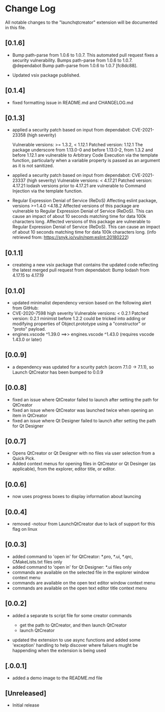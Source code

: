 # Change Log

All notable changes to the "launchqtcreator" extension will be documented in this file.

## [0.1.6]

- Bump path-parse from 1.0.6 to 1.0.7.
  This automated pull request fixes a security vulnerability. Bumps path-parse from 1.0.6 to 1.0.7.
  @dependabot Bump path-parse from 1.0.6 to 1.0.7 [fc8dc88].

- Updated vsix package published.

## [0.1.4]

- fixed formatting issue in README.md and CHANGELOG.md

## [0.1.3]

- applied a security patch based on input
  from dependabot:
  CVE-2021-23358 (high severity)

  Vulnerable versions: >= 1.3.2, < 1.12.1
  Patched version: 1.12.1
  The package underscore from 1.13.0-0 and before 1.13.0-2, from 1.3.2 and 
  before 1.12.1 are vulnerable to Arbitrary Code Execution via the template 
  function, particularly when a variable property is passed as an argument 
  as it is not sanitized.

- applied a security patch based on input from dependabot:
  CVE-2021-23337 (high severity)
  Vulnerable versions: < 4.17.21
  Patched version: 4.17.21
  lodash versions prior to 4.17.21 are vulnerable to Command Injection via the template function.

- Regular Expression Denial of Service (ReDoS) Affecting eslint package, versions >=1.4.0 <4.18.2
  Affected versions of this package are vulnerable to Regular Expression Denial of Service (ReDoS).
  This can cause an impact of about 10 seconds matching time for data 100k characters long.
  Affected versions of this package are vulnerable to Regular Expression Denial of Service (ReDoS).
  This can cause an impact of about 10 seconds matching time for data 100k characters long.
  (info retrieved from: https://snyk.io/vuln/npm:eslint:20180222)

## [0.1.1]

- createing a new vsix package that contains the updated code reflecting the latest merged pull request from dependabot: Bump lodash from 4.17.15 to 4.17.19

## [0.1.0]

- updated minimalist dependency version based on the following alert from GitHub:
- CVE-2020-7598
  high severity
  Vulnerable versions: < 0.2.1
  Patched version: 0.2.1
  minimist before 1.2.2 could be tricked into adding or modifying properties of Object.prototype using a "constructor" or "proto" payload.
- engines.vscode ^1.39.0 ==>> engines.vscode ^1.43.0 (requires vscode 1.43.0 or later)

## [0.0.9]

- a dependency was updated for a scurity patch (acorn 7.1.0 -> 7.1.1), so Launch QtCreator has been bumped to 0.0.9

## [0.0.8]

- fixed an issue where QtCreator failed to launch after setting the path for QtCreator
- fixed an issue where QtCreator was launched twice when opening an item in QtCreator
- fixed an issue where Qt Designer failed to launch after setting the path for Qt Designer

## [0.0.7]

- Opens QtCreator or Qt Designer with no files via user selection from a Quick Pick.
- Added context menus for opening files in QtCreator or Qt Desinger (as applicable),
  from the explorer, editor title, or editor.

## [0.0.6]

- now uses progress boxes to display information about launcing

## [0.0.4]

- removed -notour from LaunchQtCreator due to lack of support for this flag on linux

## [0.0.3]

- added command to 'open in' for QtCreator: *.pro, *.ui, *.qrc, CMakeLists.txt files only
- added command to 'open in' for Qt Designer: *.ui files only
- commands are available on the selected file in the explorer window context menu
- commands are available on the open text editor window context menu
- commands are available on the open text editor title context menu

## [0.0.2]

- added a separate ts script file for some creator commands
  - get the path to QtCreator, and then launch QtCreator
  - launch QtCreator

- updated the extension to use async functions and added some 
  'exception' handling to help discover where failuers mught be
  happending when the extension is being used

## [.0.0.1]

- added a demo image to the README.md file

## [Unreleased]

- Initial release
